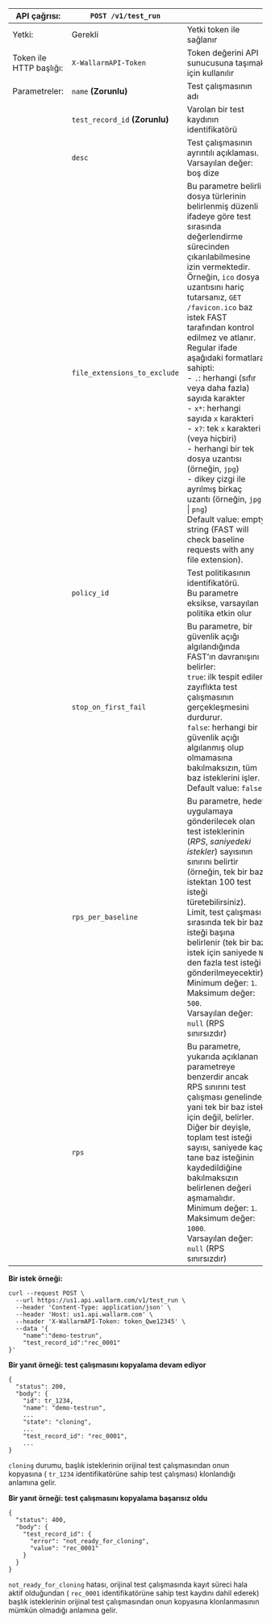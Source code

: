 [doc-inactivity-timeout]:           internals.md#test-run

| API çağrısı: | `POST /v1/test_run` |      |
| ------------ | ------------------- | ---- |
| Yetki: | Gerekli | Yetki token ile sağlanır |
| Token ile HTTP başlığı: | `X-WallarmAPI-Token` | Token değerini API sunucusuna taşımak için kullanılır |
| Parametreler: | `name` **(Zorunlu)** | Test çalışmasının adı |
| | `test_record_id` **(Zorunlu)** | Varolan bir test kaydının identifikatörü |
|  | `desc` | Test çalışmasının ayrıntılı açıklaması.<br>Varsayılan değer: boş dize |
|  | `file_extensions_to_exclude` | Bu parametre belirli dosya türlerinin belirlenmiş düzenli ifadeye göre test sırasında değerlendirme sürecinden çıkarılabilmesine izin vermektedir.<br>Örneğin, `ico` dosya uzantısını hariç tutarsanız, `GET /favicon.ico` baz istek FAST tarafından kontrol edilmez ve atlanır.<br>Regular ifade aşağıdaki formatlara sahipti:<br>- `.`: herhangi (sıfır veya daha fazla) sayıda karakter<br>- `x*`: herhangi sayıda `x` karakteri<br>- `x?`: tek `x` karakteri (veya hiçbiri)<br>- herhangi bir tek dosya uzantısı (örneğin, `jpg`)<br>- dikey çizgi ile ayrılmış birkaç uzantı (örneğin, `jpg` &#124; `png`)<br>Default value: empty string (FAST will check baseline requests with any file extension). | 
|  | `policy_id` | Test politikasının identifikatörü.<br>Bu parametre eksikse, varsayılan politika etkin olur |
|  | `stop_on_first_fail` | Bu parametre, bir güvenlik açığı algılandığında FAST’ın davranışını belirler:<br>`true`: ilk tespit edilen zayıflıkta test çalışmasının gerçekleşmesini durdurur.<br>`false`: herhangi bir güvenlik açığı algılanmış olup olmamasına bakılmaksızın, tüm baz isteklerini işler.<br>Default value: `false` |
|  | `rps_per_baseline` | Bu parametre, hedef uygulamaya gönderilecek olan test isteklerinin (*RPS*, *saniyedeki istekler*) sayısının sınırını belirtir (örneğin, tek bir baz istektan 100 test isteği türetebilirsiniz).<br>Limit, test çalışması sırasında tek bir baz isteği başına belirlenir (tek bir baz istek için saniyede `N` den fazla test isteği gönderilmeyecektir).<br>Minimum değer: `1`.<br>Maksimum değer: `500`.<br>Varsayılan değer: `null` (RPS sınırsızdır) |
|  | `rps` | Bu parametre, yukarıda açıklanan parametreye benzerdir ancak RPS sınırını test çalışması genelinde, yani tek bir baz istek için değil, belirler.<br>Diğer bir deyişle, toplam test isteği sayısı, saniyede kaç tane baz isteğinin kaydedildiğine bakılmaksızın belirlenen değeri aşmamalıdır.<br>Minimum değer: `1`.<br>Maksimum değer: `1000`.<br>Varsayılan değer: `null` (RPS sınırsızdır) |

**Bir istek örneği:**

```
curl --request POST \
  --url https://us1.api.wallarm.com/v1/test_run \
  --header 'Content-Type: application/json' \
  --header 'Host: us1.api.wallarm.com' \
  --header 'X-WallarmAPI-Token: token_Qwe12345' \
  --data '{
    "name":"demo-testrun",
    "test_record_id":"rec_0001"
}'
```

**Bir yanıt örneği: test çalışmasını kopyalama devam ediyor**

```
{
  "status": 200,
  "body": {
    "id": tr_1234,
    "name": "demo-testrun",
    ...
    "state": "cloning",
    ...
    "test_record_id": "rec_0001",
    ...
}
```

`cloning` durumu, başlık isteklerinin orijinal test çalışmasından onun kopyasına ( `tr_1234` identifikatörüne sahip test çalışması) klonlandığı anlamına gelir.  

**Bir yanıt örneği: test çalışmasını kopyalama başarısız oldu**

```
{
  "status": 400,
  "body": {
    "test_record_id": {
      "error": "not_ready_for_cloning",
      "value": "rec_0001"
    }
  }
}
```

`not_ready_for_cloning` hatası, orijinal test çalışmasında kayıt süreci hala aktif olduğundan ( `rec_0001` identifikatörüne sahip test kaydını dahil ederek) başlık isteklerinin orijinal test çalışmasından onun kopyasına klonlanmasının mümkün olmadığı anlamına gelir.